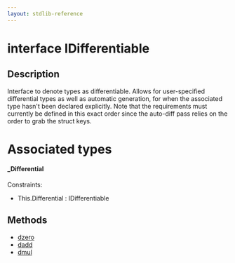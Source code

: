 ```yaml
---
layout: stdlib-reference
---
```


# interface IDifferentiable

## Description

Interface to denote types as differentiable.
Allows for user-specified differential types as
well as automatic generation, for when the associated type
hasn't been declared explicitly.
Note that the requirements must currently be defined in this exact order
since the auto-diff pass relies on the order to grab the struct keys.


# Associated types

#### _Differential



Constraints:

  - This\.Differential : IDifferentiable


## Methods

* [dzero](/stdlib-reference/interfaces/idifferentiable-01/dzero)
* [dadd](/stdlib-reference/interfaces/idifferentiable-01/dadd)
* [dmul](/stdlib-reference/interfaces/idifferentiable-01/dmul)

